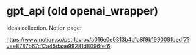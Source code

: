 # gpt_api (old openai_wrapper)

Ideas collection.
Notion page:

https://www.notion.so/petrlavrov/a016e0e0313b4b1a8f9b199009fbedf7?v=e8787b67c12a45daae99281d8096fef6
